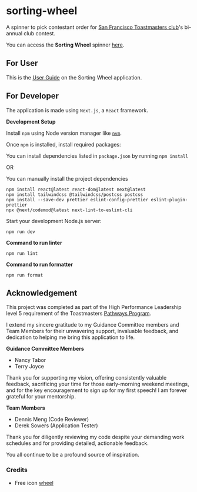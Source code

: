 # sorting-wheel

A spinner to pick contestant order for [San Francisco Toastmasters club](https://www.toastmasters.org/Find-a-Club/00001771-san-francisco-toastmasters)'s bi-annual club contest.

You can access the **Sorting Wheel** spinner [here](https://sorting-wheel.vercel.app/).

## For User

This is the [User Guide](UserGuide.pdf) on the Sorting Wheel application.

## For Developer

The application is made using `Next.js`, a `React` framework.

**Development Setup**

Install `npm` using Node version manager like [`nvm`](https://github.com/nvm-sh/nvm).

Once `npm` is installed, install required packages:

You can install dependencies listed in `package.json` by running `npm install`

OR

You can manually install the project dependencies

```
npm install react@latest react-dom@latest next@latest
npm install tailwindcss @tailwindcss/postcss postcss
npm install --save-dev prettier eslint-config-prettier eslint-plugin-prettier
npx @next/codemod@latest next-lint-to-eslint-cli
```

Start your development Node.js server:

`npm run dev`

**Command to run linter**

`npm run lint`

**Command to run formatter**

`npm run format`

## Acknowledgement

This project was completed as part of the High Performance Leadership level 5 requirement of the Toastmasters [Pathways Program](https://www.toastmasters.org/education/pathways).

I extend my sincere gratitude to my Guidance Committee members and Team Members for their unwavering support, invaluable feedback, and dedication to helping me bring this application to life.

**Guidance Committee Members**

- Nancy Tabor
- Terry Joyce

Thank you for supporting my vision, offering consistently valuable feedback, sacrificing your time for those early-morning weekend meetings, and for the key encouragement to sign up for my first speech! I am forever grateful for your mentorship.

**Team Members**

- Dennis Meng (Code Reviewer)
- Derek Sowers (Application Tester)

Thank you for diligently reviewing my code despite your demanding work schedules and for providing detailed, actionable feedback.

You all continue to be a profound source of inspiration.

### Credits

- Free icon [wheel](https://www.flaticon.com/free-icons/wheel)
